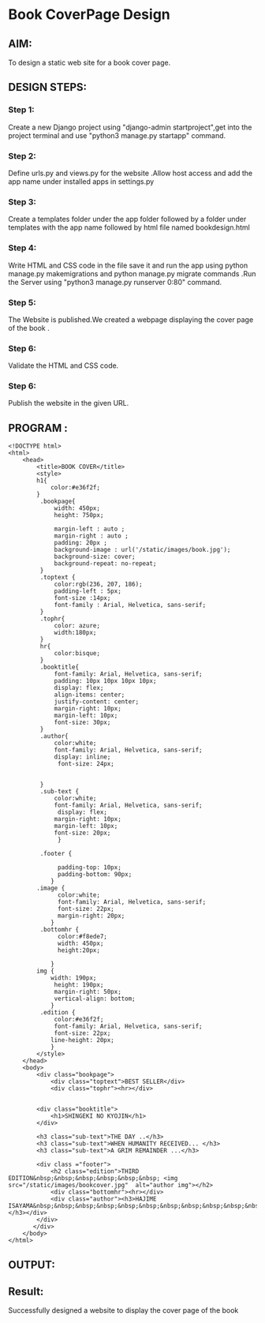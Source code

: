 # Book CoverPage Design

## AIM:

To design a static web site for a book cover page.

## DESIGN STEPS:

### Step 1:
Create a new Django project using "django-admin startproject",get into the project terminal and use "python3 manage.py startapp" command.

### Step 2:
Define urls.py and views.py for the website .Allow host access and add the app name under installed apps in settings.py

### Step 3:
Create a templates folder under the app folder followed by a folder under templates with the app name followed by html file named bookdesign.html

### Step 4:
Write HTML and CSS code in the file save it and run the app using python manage.py makemigrations and python manage.py migrate commands .Run the Server using "python3 manage.py runserver 0:80" command.

### Step 5:

The Website is published.We created a webpage displaying the cover page of the book .

### Step 6:

Validate the HTML and CSS code.

### Step 6:

Publish the website in the given URL.

## PROGRAM :
```
<!DOCTYPE html>
<html>
    <head>
        <title>BOOK COVER</title>
        <style>
        h1{
            color:#e36f2f;
        }
         .bookpage{
             width: 450px;
             height: 750px;

             margin-left : auto ;
             margin-right : auto ;
             padding: 20px ;
             background-image : url('/static/images/book.jpg');
             background-size: cover;
             background-repeat: no-repeat;
         }
         .toptext {
             color:rgb(236, 207, 186);
             padding-left : 5px;
             font-size :14px;
             font-family : Arial, Helvetica, sans-serif;
         }
         .tophr{
             color: azure;
             width:180px;
         }
         hr{
             color:bisque;
         }
         .booktitle{
             font-family: Arial, Helvetica, sans-serif;
             padding: 10px 10px 10px 10px;
             display: flex;
             align-items: center;
             justify-content: center;
             margin-right: 10px;
             margin-left: 10px;
             font-size: 30px;
         }
         .author{
             color:white;
             font-family: Arial, Helvetica, sans-serif;
             display: inline;
              font-size: 24px;
              
             
         }
         .sub-text {
             color:white;
             font-family: Arial, Helvetica, sans-serif;
              display: flex;
             margin-right: 10px;
             margin-left: 10px;
             font-size: 20px;
              }
  
         .footer {
  
              padding-top: 10px;
              padding-bottom: 90px;
            }
        .image {
              color:white;
              font-family: Arial, Helvetica, sans-serif;
              font-size: 22px;
              margin-right: 20px;
            }
         .bottomhr { 
              color:#f8ede7;
              width: 450px;
              height:20px;

            }
        img {
            width: 190px;
             height: 190px;
             margin-right: 50px;
             vertical-align: bottom;
            }
         .edition {
             color:#e36f2f;
             font-family: Arial, Helvetica, sans-serif;
             font-size: 22px;
            line-height: 20px;
            }
        </style>
    </head>
    <body>
        <div class="bookpage">
            <div class="toptext">BEST SELLER</div>
            <div class="tophr"><hr></div>
     

        <div class="booktitle">
            <h1>SHINGEKI NO KYOJIN</h1>
        </div>

        <h3 class="sub-text">THE DAY ..</h3>
        <h3 class="sub-text">WHEN HUMANITY RECEIVED... </h3>
        <h3 class="sub-text">A GRIM REMAINDER ...</h3>

        <div class ="footer">
            <h2 class="edition">THIRD EDITION&nbsp;&nbsp;&nbsp;&nbsp;&nbsp;&nbsp; <img src="/static/images/bookcover.jpg"  alt="author img"></h2>
            <div class="bottomhr"><hr></div>
            <div class="author"><h3>HAJIME ISAYAMA&nbsp;&nbsp;&nbsp;&nbsp;&nbsp;&nbsp;&nbsp;&nbsp;&nbsp;&nbsp;&nbsp;&nbsp;&nbsp;&nbsp;packt></h3></div>
        </div>
       </div>
    </body>
</html>
```

## OUTPUT:



## Result:
 Successfully designed a website to display the cover page of the book
